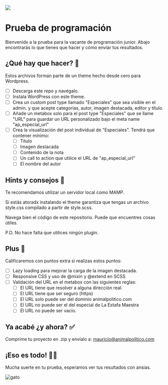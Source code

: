 ![](https://www.animalpolitico.com/wp-content/uploads/2019/01/Recurso-2@7x-e1547504167570.png)
# Prueba de programación
Bienvenidx a la prueba para la vacante de programación junior. Abajo encontrarás lo que tienes que hacer y cómo enviar tus resultados.
## ¿Qué hay que hacer? 🧐
Estos archivos forman parte de un theme hecho desde cero para Wordpress.
 - [ ] Descarga este repo y navégalo.
 - [ ] Instala WordPress con este theme.
 - [ ] Crea un custom post type llamado "Especiales" que sea visible en el admin. y que acepte categorías, autor, imagen destacada, editor y título.
 - [ ] Añade un metabox solo para el post type "Especiales" que se llame "URL"  para guardar un URL personalizado bajo el meta name "ap_especial_url"
 - [ ] Crea la visualización del post individual de "Especiales". Tendrá que contener mínimo:
	 - [ ] Título
	 - [ ] Imagen destacada
	 - [ ] Contenido de la nota
	 - [ ] Un call to action que utilice el URL de "ap_especial_url"
	 - [ ] El nombre del autor

## Hints y consejos 🤭
Te recomendamos utilizar un servidor local como MAMP.

Si estás atoradx instalando el theme garantiza que tengas un archivo style.css compilado a partir de style.scss.

Navega bien el código de este repositorio. Puede que encuentres cosas útiles.

P.D. No hace falta que utilices ningún plugin.

## Plus 🤩
Calificaremos con puntos extra si realizas estos puntos:

 - [ ] Lazy loading para mejorar la carga de la imagen destacada.
 - [ ] Responsive CSS y uso de @mixin y @extend en SCSS
 - [ ] Validación del URL en el metabox con las siguientes reglas:
	 - [ ] El URL tiene que resolver a alguna dirección real.
	 - [ ] El URL tiene que ser seguro (https)
	 - [ ] El URL solo puede ser del dominio animalpolitico.com
	 - [ ] El URL no puede ser el del especial de La Estafa Maestra
	 - [ ] El URL no puede ser vacío.

## Ya acabé ¿y ahora? ✅
Comprime tu proyecto en .zip y envíalo a: mauricio@animalpolitico.com

## ¡Eso es todo! 👾👾
Mucha suerte en tu prueba, esperamos ver tus resultados con ansias.

![gato](cat.gif)
